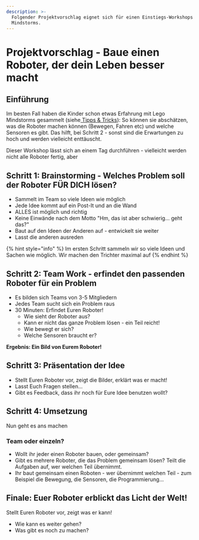 ```yaml
---
description: >-
  Folgender Projektvorschlag eignet sich für einen Einstiegs-Workshops mit Lego
  Mindstorms.
---
```


# Projektvorschlag - Baue einen Roboter, der dein Leben besser macht

## Einführung

Im besten Fall haben die Kinder schon etwas Erfahrung mit Lego Mindstorms gesammelt \(siehe[ Tipps & Tricks](tipps-and-tricks-fuer-workshops.md)\): So können sie abschätzen, was die Roboter machen können \(Bewegen, Fahren etc\) und welche Sensoren es gibt. Das hilft, bei Schritt 2 - sonst sind die Erwartungen zu hoch und werden vielleicht enttäuscht.

Dieser Workshop lässt sich an einem Tag durchführen - vielleicht werden nicht alle Roboter fertig, aber

## Schritt 1: Brainstorming - Welches Problem soll der Roboter FÜR DICH lösen?

* Sammelt im Team so viele Ideen wie möglich
* Jede Idee kommt auf ein Post-It und an die Wand
* ALLES ist möglich und richtig 
* Keine Einwände nach dem Motto "Hm, das ist aber schwierig... geht das?"
* Baut auf den Ideen der Anderen auf - entwickelt sie weiter
* Lasst die anderen ausreden

{% hint style="info" %}
Im ersten Schritt sammeln wir so viele Ideen und Sachen wie möglich. Wir machen den Trichter maximal auf
{% endhint %}

## Schritt 2: Team Work - erfindet den passenden Roboter für ein Problem

* Es bilden sich Teams von 3-5 Mitgliedern
* Jedes Team sucht sich ein Problem raus
* 30 Minuten: Erfindet Euren Roboter!
  * Wie sieht der Roboter aus?
  * Kann er nicht das ganze Problem lösen - ein Teil reicht!
  * Wie bewegt er sich? 
  * Welche Sensoren braucht er?

**Ergebnis: Ein Bild von Eurem Roboter!**

## Schritt 3: Präsentation der Idee

* Stellt Euren Roboter vor, zeigt die Bilder, erklärt was er macht! 
* Lasst Euch Fragen stellen...
* Gibt es Feedback, dass ihr noch für Eure Idee benutzen wollt?

## Schritt 4: Umsetzung

Nun geht es ans machen

### Team oder einzeln?

* Wollt ihr jeder einen Roboter bauen, oder gemeinsam?
* Gibt es mehrere Roboter, die das Problem gemeinsam lösen? Teilt die Aufgaben auf, wer welchen Teil übernimmt.
* Ihr baut gemeinsam einen Roboten - wer übernimmt welchen Teil - zum Beispiel die Bewegung, die Sensoren, die Programmierung...

## Finale: Euer Roboter erblickt das Licht der Welt!

Stellt Euren Roboter vor, zeigt was er kann!

* Wie kann es weiter gehen? 
* Was gibt es noch zu machen?

